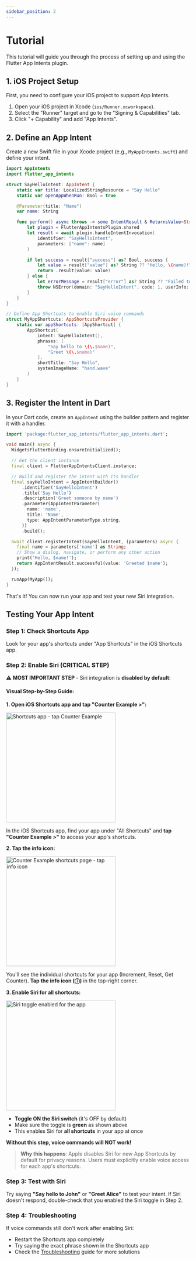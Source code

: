 ```yaml
---
sidebar_position: 2
---
```


# Tutorial

This tutorial will guide you through the process of setting up and using the Flutter App Intents plugin.

## 1. iOS Project Setup

First, you need to configure your iOS project to support App Intents.

1.  Open your iOS project in Xcode (`ios/Runner.xcworkspace`).
2.  Select the "Runner" target and go to the "Signing & Capabilities" tab.
3.  Click "+ Capability" and add "App Intents".

## 2. Define an App Intent

Create a new Swift file in your Xcode project (e.g., `MyAppIntents.swift`) and define your intent.

```swift
import AppIntents
import flutter_app_intents

struct SayHelloIntent: AppIntent {
    static var title: LocalizedStringResource = "Say Hello"
    static var openAppWhenRun: Bool = true

    @Parameter(title: "Name")
    var name: String

    func perform() async throws -> some IntentResult & ReturnsValue<String> {
        let plugin = FlutterAppIntentsPlugin.shared
        let result = await plugin.handleIntentInvocation(
            identifier: "SayHelloIntent",
            parameters: ["name": name]
        )

        if let success = result["success"] as? Bool, success {
            let value = result["value"] as? String ?? "Hello, \(name)!"
            return .result(value: value)
        } else {
            let errorMessage = result["error"] as? String ?? "Failed to say hello"
            throw NSError(domain: "SayHelloIntent", code: 1, userInfo: [NSLocalizedDescriptionKey: errorMessage])
        }
    }
}

// Define App Shortcuts to enable Siri voice commands
struct MyAppShortcuts: AppShortcutsProvider {
    static var appShortcuts: [AppShortcut] {
        AppShortcut(
            intent: SayHelloIntent(),
            phrases: [
                "Say hello to \(\.$name)",
                "Greet \(\.$name)"
            ],
            shortTitle: "Say Hello",
            systemImageName: "hand.wave"
        )
    }
}
```

## 3. Register the Intent in Dart

In your Dart code, create an `AppIntent` using the builder pattern and register it with a handler.

```dart
import 'package:flutter_app_intents/flutter_app_intents.dart';

void main() async {
  WidgetsFlutterBinding.ensureInitialized();

  // Get the client instance
  final client = FlutterAppIntentsClient.instance;

  // Build and register the intent with its handler
  final sayHelloIntent = AppIntentBuilder()
      .identifier('SayHelloIntent')
      .title('Say Hello')
      .description('Greet someone by name')
      .parameter(AppIntentParameter(
        name: 'name',
        title: 'Name',
        type: AppIntentParameterType.string,
      ))
      .build();

  await client.registerIntent(sayHelloIntent, (parameters) async {
    final name = parameters['name'] as String;
    // Show a dialog, navigate, or perform any other action
    print('Hello, $name!');
    return AppIntentResult.successful(value: 'Greeted $name');
  });

  runApp(MyApp());
}
```

That's it! You can now run your app and test your new Siri integration.

## Testing Your App Intent

### Step 1: Check Shortcuts App
Look for your app's shortcuts under "App Shortcuts" in the iOS Shortcuts app.

### Step 2: Enable Siri (CRITICAL STEP)
⚠️ **MOST IMPORTANT STEP** - Siri integration is **disabled by default**:

#### Visual Step-by-Step Guide:

**1. Open iOS Shortcuts app and tap "Counter Example >":**

<img src="/flutter_app_intents/img/siri-enable-step1.png" alt="Shortcuts app - tap Counter Example" width="300" />

In the iOS Shortcuts app, find your app under "All Shortcuts" and **tap "Counter Example >"** to access your app's shortcuts.

**2. Tap the info icon:**

<img src="/flutter_app_intents/img/siri-enable-step2.png" alt="Counter Example shortcuts page - tap info icon" width="300" />

You'll see the individual shortcuts for your app (Increment, Reset, Get Counter). **Tap the info icon (ⓘ)** in the top-right corner.

**3. Enable Siri for all shortcuts:**

<img src="/flutter_app_intents/img/siri-enable-step3.png" alt="Siri toggle enabled for the app" width="300" />

- **Toggle ON the Siri switch** (it's OFF by default)  
- Make sure the toggle is **green** as shown above
- This enables Siri for **all shortcuts** in your app at once

**Without this step, voice commands will NOT work!**

> **Why this happens**: Apple disables Siri for new App Shortcuts by default for privacy reasons. Users must explicitly enable voice access for each app's shortcuts.

### Step 3: Test with Siri
Try saying **"Say hello to John"** or **"Greet Alice"** to test your intent. If Siri doesn't respond, double-check that you enabled the Siri toggle in Step 2.

### Step 4: Troubleshooting
If voice commands still don't work after enabling Siri:
- Restart the Shortcuts app completely
- Try saying the exact phrase shown in the Shortcuts app
- Check the [Troubleshooting](/flutter_app_intents/docs/troubleshooting) guide for more solutions
